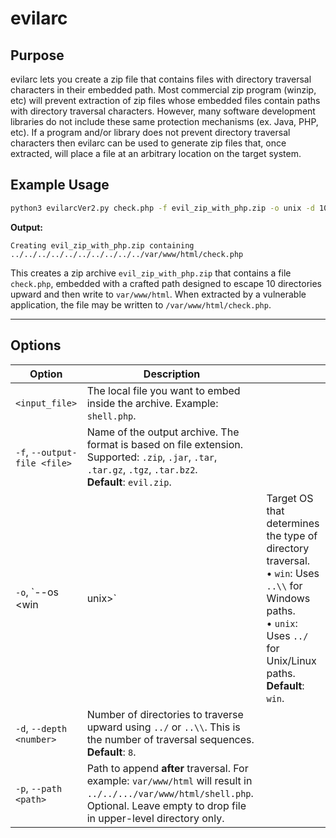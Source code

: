 # evilarc

## Purpose
evilarc lets you create a zip file that contains files with directory traversal characters in their embedded path.  Most commercial zip program (winzip, etc) will prevent extraction of zip files whose embedded files contain paths with directory traversal characters.  However, many software development libraries do not include these same protection mechanisms (ex. Java, PHP, etc).  If a program and/or library does not prevent directory traversal characters then evilarc can be used to generate zip files that, once extracted, will place a file at an arbitrary location on the target system.

## Example Usage

```bash
python3 evilarcVer2.py check.php -f evil_zip_with_php.zip -o unix -d 10 -p var/www/html
````

**Output:**

```
Creating evil_zip_with_php.zip containing ../../../../../../../../../../var/www/html/check.php
```

This creates a zip archive `evil_zip_with_php.zip` that contains a file `check.php`, embedded with a crafted path designed to escape 10 directories upward and then write to `var/www/html`. When extracted by a vulnerable application, the file may be written to `/var/www/html/check.php`.

---

## Options

| Option                       | Description                                                                                                                                                                          |                                                                                                                                                                               |
| ---------------------------- | ------------------------------------------------------------------------------------------------------------------------------------------------------------------------------------ | ----------------------------------------------------------------------------------------------------------------------------------------------------------------------------- |
| `<input_file>`               | The local file you want to embed inside the archive. Example: `shell.php`.                                                                                                           |                                                                                                                                                                               |
| `-f`, `--output-file <file>` | Name of the output archive. The format is based on file extension. Supported: `.zip`, `.jar`, `.tar`, `.tar.gz`, `.tgz`, `.tar.bz2`. <br>**Default**: `evil.zip`.                    |                                                                                                                                                                               |
| `-o`, \`--os \<win           | unix>\`                                                                                                                                                                              | Target OS that determines the type of directory traversal. <br>• `win`: Uses `..\\` for Windows paths. <br>• `unix`: Uses `../` for Unix/Linux paths. <br>**Default**: `win`. |
| `-d`, `--depth <number>`     | Number of directories to traverse upward using `../` or `..\\`. This is the number of traversal sequences. <br>**Default**: `8`.                                                     |                                                                                                                                                                               |
| `-p`, `--path <path>`        | Path to append **after** traversal. For example: `var/www/html` will result in `../../.../var/www/html/shell.php`. Optional. Leave empty to drop file in upper-level directory only. |                                                                                                                                                                               |


